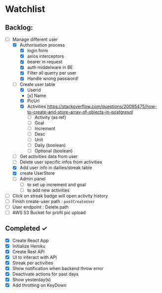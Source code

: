 # Watchlist

## Backlog:

- [ ] Manage different user
  - [x] Authorisation process
    - [x] login form
    - [x] axios interceptors
    - [x] bearer in request
    - [x] auth middelware in BE
    - [x] Filter all querry per user
    - [x] Handle wrong password!
  - [ ] Create user table
    - [x] Userid
    - [x] Name
    - [x] PicUrl
    - [x] Activities
          https://stackoverflow.com/questions/20095475/how-to-create-and-store-array-of-objects-in-postgresql
      - [ ] Activity (as ref)
      - [ ] Goal
      - [ ] Increment
      - [ ] Desc
      - [ ] Unit
      - [ ] Daily (boolean)
      - [ ] Optional (boolean)
  - [ ] Get activities data from user
  - [ ] Delete user specific infos from activities
  - [x] Add user info in dailies/streak table
  - [x] create UserStore
  - [ ] Admin panel
    - [ ] to set up increment and goal
    - [ ] to add new activities
- [ ] Click on streak badge will open activity history
- [ ] Finish create-user path : `postCreateUser`
- [ ] User endpoint : Delete path
- [ ] AWS S3 Bucket for profil pic upload

## Completed ✓

- [x] Create React App
- [x] Initialize Heroku
- [x] Create Rest API
- [x] UI to interact with API
- [x] Streak per activities
- [x] Show notification when backend throw error
- [x] Deactivate actions for past days
- [x] Show yesterday(s)
- [x] Add throtting on KeyDown
